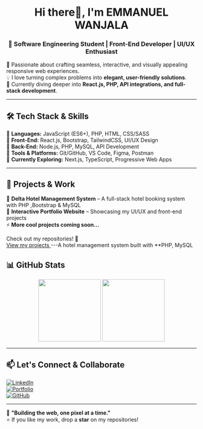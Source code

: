 <h1 align="center">Hi there👋, I'm EMMANUEL   WANJALA</h1>
<h3 align="center">🚀 Software Engineering Student | Front-End Developer | UI/UX Enthusiast</h3>

🌟 Passionate about crafting seamless, interactive, and visually appealing  responsive web experiences.  
💡 I love turning complex problems into **elegant, user-friendly solutions**.  
🎯 Currently diving deeper into **React.js, PHP, API integrations, and full-stack development**.  

---


## 🛠️ **Tech Stack & Skills**
🔹 **Languages:** JavaScript (ES6+), PHP, HTML, CSS/SASS  
🔹 **Front-End:** React.js, Bootstrap, TailwindCSS, UI/UX Design  
🔹 **Back-End:** Node.js, PHP, MySQL, API Development  
🔹 **Tools & Platforms:** Git/GitHub, VS Code, Figma, Postman  
🔹 **Currently Exploring:** Next.js, TypeScript, Progressive Web Apps  

---

## 🚀 **Projects & Work**
💼 **Delta Hotel Management System** – A full-stack hotel booking system with PHP ,Bootstrap & MySQL  
🎨 **Interactive Portfolio Website** – Showcasing my UI/UX and front-end projects  
⚡ **More cool projects coming soon...**  

Check out my repositories! 📂  
 [View my projects ](https://github.com/Emmanuel1440/Delta_hotel) 
---A hotel management system built with **PHP, MySQL

## 📊 **GitHub Stats**
<p align="center">
  <img src="https://github-readme-stats.vercel.app/api?username=Emmanuel1440&show_icons=true&theme=radical" height="165"/>
  <img src="https://github-readme-streak-stats.herokuapp.com/?user=Emmanuel1440&theme=radical" height="165"/>
</p>

---

## 📫 **Let's Connect & Collaborate**
[![LinkedIn](https://img.shields.io/badge/LinkedIn-%230077B5.svg?style=for-the-badge&logo=linkedin&logoColor=white)](https://www.linkedin.com/in/emmanuel-wanjala-51a6112b6)  
[![Portfolio](https://img.shields.io/badge/Portfolio-%231E90FF.svg?style=for-the-badge&logo=google-chrome&logoColor=white)](https://emmanuel-portfolio.com)  
[![GitHub](https://img.shields.io/badge/GitHub-%23121011.svg?style=for-the-badge&logo=github&logoColor=white)](https://github.com/Emmanuel1440)  

---

🚀 **"Building the web, one pixel at a time."**  
⭐ If you like my work, drop a **star** on my repositories!  
